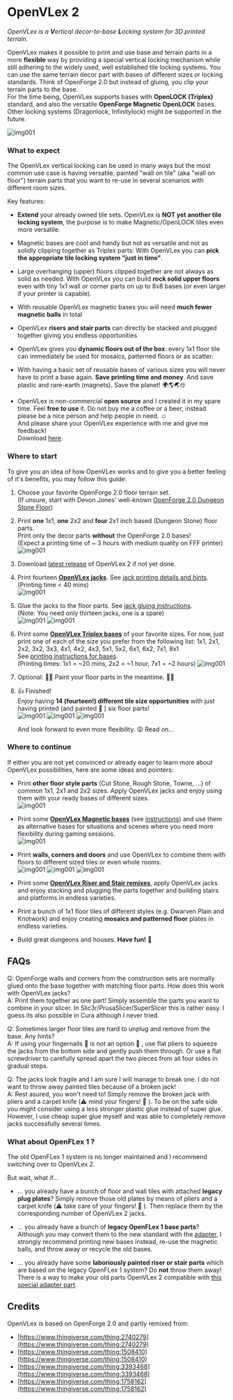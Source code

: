 # OpenVLex 2

_OpenVLex is a **V**ertical decor-to-base **L**ocking system for 3D printed terrain._

OpenVLex makes it possible to print and use base and terrain parts in a more **flexible** way by providing a special vertical locking mechanism while still adhering to the widely used, well established tile locking systems. You can use the same terrain decor part with bases of different sizes or locking standards. Think of OpenForge 2.0 but instead of gluing, you clip your terrain parts to the base.  
For the time being, OpenVLex supports bases with **OpenLOCK (Triplex)** standard, and also the versatile **OpenForge Magnetic OpenLOCK** bases. Other locking systems (Dragonlock, Infinitylock) might be supported in the future. 

![img001](img/openvlex2.gif)

### What to expect

The OpenVLex vertical locking can be used in many ways but the most common use case is having versatile, painted "wall on tile" (aka "wall on floor") terrain parts that you want to re-use in several scenarios with different room sizes.

Key features:

* **Extend** your already owned tile sets. OpenVLex is **NOT yet another tile locking system**, the purpose is to make Magnetic/OpenLOCK tiles even more versatile.

* Magnetic bases are cool and handy but not as versatile and not as solidly clipping together as Triplex parts: With OpenVLex you can **pick the appropriate tile locking system "just in time"**.

* Large overhanging (upper) floors clipped together are not always as solid as needed. With OpenVLex you can build **rock solid upper floors** even with tiny 1x1 wall or corner parts on up to 8x8 bases (or even larger if your printer is capable).

* With reusable OpenVLex magnetic bases you will need **much fewer magnetic balls** in total

* OpenVLex **risers and stair parts** can directly be stacked and plugged together giving you endless opportunities

* OpenVLex gives you **dynamic floors out of the box**: every 1x1 floor tile can immediately be used for mosaics, patterned floors or as scatter. 

* With having a basic set of reusable bases of various sizes you will never have to print a base again. **Save printing time and money**. And save plastic and rare-earth (magnets). Save the planet! 🌍🌎🌏🤓

* OpenVLex is non-commercial **open source** and I created it in my spare time. Feel **free to use** it. Do not buy me a coffee or a beer, instead please be a nice person and help people in need. ☺️   
  And please share your OpenVLex experience with me and give me feedback!  
  Download [here](https://github.com/manolitto/openvlex2/releases).


### Where to start

To give you an idea of how OpenVLex works and to give you a better feeling of it's benefits, you may follow this guide:

1. Choose your favorite OpenForge 2.0 floor terrain set.  
   (If unsure, start with Devon Jones' well-known <a href="https://www.thingiverse.com/thing:2740273" target="_blank">OpenForge 2.0 Dungeon Stone Floor</a>)
2. Print **one** 1x1, **one** 2x2 and **four** 2x1 inch based (Dungeon Stone) floor parts.  
   Print only the decor parts **without** the OpenForge 2.0 bases!  
   (Expect a printing time of ~ 3 hours with medium quality on FFF printer)  
   ![img001](img/img001.jpg)
3. Download [latest release](https://github.com/manolitto/openvlex2/releases) of OpenVLex 2 if not yet done.
4. Print fourteen **[OpenVLex jacks](jacks/)**. See [jack printing details and hints](jacks/README.md).  
   (Printing time < 40 mins)  
   ![img001](img/img013.jpg)
5. Glue the jacks to the floor parts. See [jack gluing instructions](jacks/README.md#gluing-instructions).  
   (Note: You need only thirteen jacks, one is a spare)  
   ![img001](img/img002.jpg)
   ![img001](img/img003.jpg)
6. Print some **[OpenVLex Triplex bases](bases/triplex.openvlex/)** of your favorite sizes. For now, just print one of each of the size you prefer from the following list: 1x1, 2x1, 2x2, 3x2, 3x3, 4x1, 4x2, 4x3, 5x1, 5x2, 6x1, 6x2, 7x1, 8x1  
   See [printing instructions for bases](bases/README.md).  
   (Printing times: 1x1 = ~20 mins, 2x2 = ~1 hour, 7x1 = ~2 hours)
   ![img001](img/img004.jpg)
7. Optional: 👩‍🎨 Paint your floor parts in the meantime. 👨‍🎨
8. 👍 Finished!  
   Enjoy having **14 (fourteen!) different tile size opportunities** with just having printed (and painted 🥺 ) six floor parts!      
  ![img001](img/img009.jpg)
  ![img001](img/img010.jpg)
  ![img001](img/img011.jpg)
   
   And look forward to even more flexibility. 😲 Read on...
   
### Where to continue

If either you are not yet convinced or already eager to learn more about OpenVLex possibilities, here are some ideas and pointers:

* Print **other floor style parts** (Cut Stone, Rough Stone, Towne, ...) of common 1x1, 2x1 and 2x2 sizes. Apply OpenVLex jacks and enjoy using them with your ready bases of different sizes.  
  ![img001](img/img012.jpg)

* Print some **[OpenVLex Magnetic bases](bases/magnetic.openlock.openvlex/)** (see [instructions](bases/README.md)) and use them as alternative bases for situations and scenes where you need more flexibility during gaming sessions.    
  ![img001](img/img006.jpg)

* Print **walls, corners and doors** and use OpenVLex to combine them with floors to different sized tiles or even whole rooms.  
  ![img001](img/img005.jpg)
  ![img001](img/img007.jpg)
  ![img001](img/img008.jpg)

* Print some **[OpenVLex Riser and Stair remixes](stairs_and_risers/)**, apply OpenVLex jacks and enjoy stacking and plugging the parts together and building stairs and platforms in endless varieties.

* Print a bunch of 1x1 floor tiles of different styles (e.g. Dwarven Plain and Knotwork) and enjoy creating **mosaics and patterned floor** plates in endless varieties.

* Build great dungeons and houses. **Have fun!** 🤩 

FAQs
----
Q: OpenForge walls and corners from the construction sets are normally glued onto the base together with matching floor parts. How does this work with OpenVLex jacks?  
A: Print them together as one part! Simply assemble the parts you want to combine in your slicer. In Slic3r/PrusaSlicer/SuperSlicer this is rather easy. I guess its also possible in Cura although I never tried.

Q: Sometimes larger floor tiles are hard to unplug and remove from the base. Any hints?  
A: If using your fingernails 💅&nbsp;is not an option 😬&nbsp;, use flat pliers to squeeze the jacks from the bottom side and gently push them through. Or use a flat screwdriver to carefully spread apart the two pieces from all four sides in gradual steps.
  
Q: The jacks look fragile and I am sure I will manage to break one. I do not want to throw away painted tiles because of a broken jack!  
A: Rest asured, you won't need to! Simply remove the broken jack with pliers and a carpet knife (⚠️ mind your fingers! 🤕 ). To be on the safe side you might consider using a less stronger plastic glue instead of super glue. However, I use cheap super glue myself and was able to completely remove jacks successfully several times.

### What about OpenFLex 1 ?

The old OpenFLex 1 system is no longer maintained and I recommend switching over to OpenVLex 2.

But wait, what if...

* ... you already have a bunch of floor and wall tiles with attached **legacy plug plates**? Simply remove those old plates by means of pliers and a carpet knife (⚠️ take care of your fingers! 🤕 ). Then replace them by the corresponding number of OpenVLex 2 jacks.

* ... you already have a bunch of **legacy OpenFLex 1 base parts**? Although you may convert them to the new standard with the [adapter](openflex1_to_openvlex2_adapter/README.md), I strongly recommend printing new bases instead, re-use the magnetic balls, and throw away or recycle the old bases.

* ... you already have some **laboriously painted riser or stair parts** which are based on the legacy OpenFLex 1 system? Do **not** throw them away! There is a way to make your old parts OpenVLex 2 compatible with [this special adapter part](openflex1_to_openvlex2_adapter/README.md).

Credits
-------

OpenVLex is based on OpenForge 2.0 and partly remixed from:

* [https://www.thingiverse.com/thing:2740279](https://www.thingiverse.com/thing:2740279)
* [https://www.thingiverse.com/thing:1508410](https://www.thingiverse.com/thing:1508410)
* [https://www.thingiverse.com/thing:3393468](https://www.thingiverse.com/thing:3393468)
* [https://www.thingiverse.com/thing:1758162](https://www.thingiverse.com/thing:1758162)

